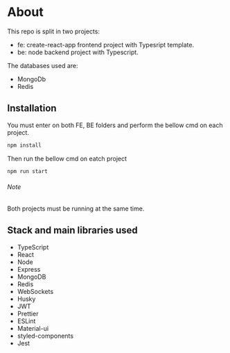 # About

This repo is split in two projects:

- fe: create-react-app frontend project with Typesript template.
- be: node backend project with Typescript.

The databases used are:

- MongoDb
- Redis

## Installation

You must enter on both FE, BE folders and perform the bellow cmd on each project.

```bash
npm install
```

Then run the bellow cmd on eatch project

```bash
npm run start
```

###### Note

Both projects must be running at the same time.

## Stack and main libraries used

- TypeScript
- React
- Node
- Express
- MongoDB
- Redis
- WebSockets
- Husky
- JWT
- Prettier
- ESLint
- Material-ui
- styled-components
- Jest
